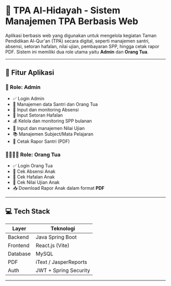 
# 📘 TPA Al-Hidayah - Sistem Manajemen TPA Berbasis Web

Aplikasi berbasis web yang digunakan untuk mengelola kegiatan Taman Pendidikan Al-Qur'an (TPA) secara digital, seperti manajemen santri, absensi, setoran hafalan, nilai ujian, pembayaran SPP, hingga cetak rapor PDF. Sistem ini memiliki dua role utama yaitu **Admin** dan **Orang Tua**.

---

## 📌 Fitur Aplikasi

### 🔐 Role: Admin
- ✅ Login Admin
- 👤 Manajemen data Santri dan Orang Tua
- 🧾 Input dan monitoring Absensi
- 📖 Input Setoran Hafalan
- 💰 Kelola dan monitoring SPP bulanan
- 📝 Input dan manajemen Nilai Ujian
- 📚 Manajemen Subject/Mata Pelajaran
- 📄 Cetak Rapor Santri (PDF)

### 👨‍👩‍👧‍👦 Role: Orang Tua
- ✅ Login Orang Tua
- 📅 Cek Absensi Anak
- 📖 Cek Hafalan Anak
- 🧾 Cek Nilai Ujian Anak
- 📥 Download Rapor Anak dalam format **PDF**

---

## 💻 Tech Stack

| Layer     | Teknologi           |
|-----------|---------------------|
| Backend   | Java Spring Boot    |
| Frontend  | React.js (Vite)     |
| Database  | MySQL               |
| PDF       | iText / JasperReports |
| Auth      | JWT + Spring Security |

---
